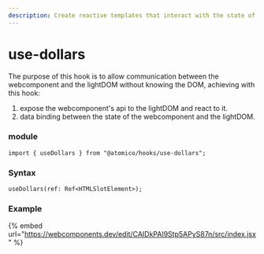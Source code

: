 ```yaml
---
description: Create reactive templates that interact with the state of your webcomponent
---
```


# use-dollars

The purpose of this hook is to allow communication between the webcomponent and the lightDOM without knowing the DOM, achieving with this hook:

1. expose the webcomponent's api to the lightDOM and react to it.
2. data binding between the state of the webcomponent and the lightDOM.

### module

```
import { useDollars } from "@atomico/hooks/use-dollars";
```

### Syntax

```
useDollars(ref: Ref<HTMLSlotElement>);
```

### Example

{% embed url="https://webcomponents.dev/edit/CAIDkPAI9Stp5APyS87n/src/index.jsx" %}

